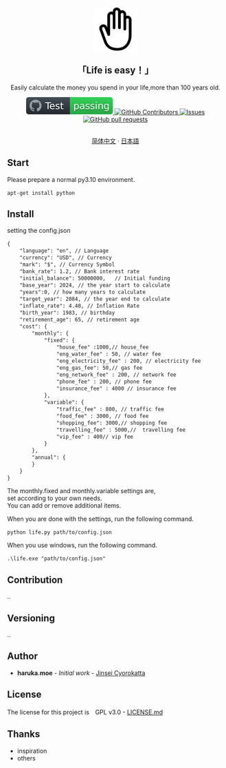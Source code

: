 <p align="center">
 <img width="100px" src="/docs/hand-right-outline.svg" align="center" alt="jinseicyorokatta" />
 <h2 align="center">「Life is easy！」</h2>
 <p align="center">Easily calculate the money you spend in your life,more than 100 years old.</p>
 <p align="center">
    <a href="https://github.com/zorroforever/jinseicyorokatta/actions">
      <img alt="Tests Passing" src="/docs/badge.svg" />
    </a>
    <a href="https://github.com/zorroforever/jinseicyorokatta/graphs/contributors">
      <img alt="GitHub Contributors" src="https://img.shields.io/github/contributors/zorroforever/jinseicyorokatta" />
    </a>
    <a href="https://github.com/zorroforever/jinseicyorokatta/issues">
      <img alt="Issues" src="https://img.shields.io/github/issues/zorroforever/jinseicyorokatta?color=0088ff" />
    </a>
    <a href="https://github.com/zorroforever/jinseicyorokatta/pulls">
      <img alt="GitHub pull requests" src="https://img.shields.io/github/issues-pr/zorroforever/jinseicyorokatta?color=0088ff" />
    </a>
    <br />
    <br />
  </p>
 <p align="center">
    <a href="/docs/readme_zh.md">简体中文</a>
    ·
    <a href="/docs/readme_ja.md">日本語</a>
  </p>
 </p>

## Start


Please prepare a normal py3.10 environment.

```
apt-get install python
```

## Install

setting the config.json

```
{
    "language": "en", // Language 
    "currency": "USD", // Currency 
    "mark": "$", // Currency Symbol
    "bank_rate": 1.2, // Bank interest rate
    "initial_balance": 50000000,   // Initial funding
    "base_year": 2024, // the year start to calculate
    "years":0, // how many years to calculate
    "target_year": 2084, // the year end to calculate
    "inflate_rate": 4.48, // Inflation Rate
    "birth_year": 1983, // birthday
    "retirement_age": 65, // retirement age
    "cost": {
        "monthly": {
            "fixed": {
                "house_fee" :1000,// house_fee   
                "eng_water_fee" : 50, // water fee
                "eng_electricity_fee" : 200, // electricity fee
                "eng_gas_fee": 50,// gas fee
                "eng_network_fee" : 200, // network fee
                "phone_fee" : 200, // phone fee
                "insurance_fee" : 4000 // insurance fee
            },
            "variable": {
                "traffic_fee" : 800, // traffic fee
                "food_fee" : 3000, // food fee
                "shopping_fee": 3000,// shopping fee
                "travelling_fee" : 5000,//  travelling fee
                "vip_fee" : 400// vip fee
            }
        },
        "annual": {
        }
    }
}

```

The monthly.fixed and monthly.variable settings are,  
set according to your own needs.  
You can add or remove additional items.  

When you are done with the settings, run the following command.

```
python life.py path/to/config.json
```
When you use windows, run the following command.

```
.\life.exe "path/to/config.json"
```

## Contribution

..

## Versioning

..

## Author

* **haruka.moe** - *Initial work* - [Jinsei Cyorokatta](https://github.com/jinseicyorokatta)


## License

The license for this project is　GPL v3.0 -  [LICENSE.md](LICENSE.md) 

## Thanks

* inspiration
* others